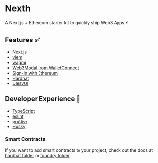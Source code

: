 # Nexth

A Next.js + Ethereum starter kit to quickly ship Web3 Apps ⚡

## Features ✅

- [Next.js](https://nextjs.org/docs)
- [viem](https://viem.sh/)
- [wagmi](https://wagmi.sh/)
- [Web3Modal from WalletConnect](https://docs.walletconnect.com/)
- [Sign-In with Ethereum](https://www.login.xyz/)
- [Hardhat](https://hardhat.org/)
- [DaisyUI](https://chakra-ui.com/)

## Developer Experience 🧰

- [TypeScript](https://www.typescriptlang.org/)
- [eslint](https://eslint.org/)
- [prettier](https://prettier.io/)
- [Husky](https://typicode.github.io/husky/)

### Smart Contracts

If you want to add smart contracts to your project, check out the docs at [hardhat folder](./hardhat) or [foundry folder](./foundry).
